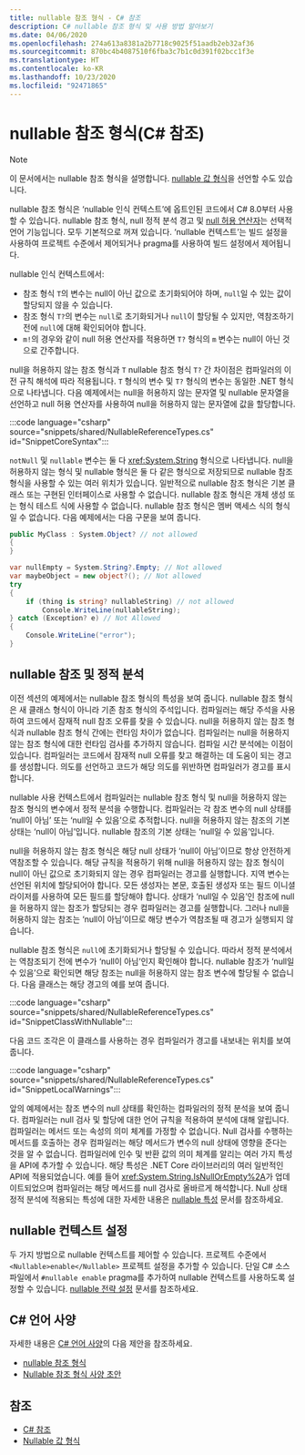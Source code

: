 ```yaml
---
title: nullable 참조 형식 - C# 참조
description: C# nullable 참조 형식 및 사용 방법 알아보기
ms.date: 04/06/2020
ms.openlocfilehash: 274a613a8381a2b7718c9025f51aadb2eb32af36
ms.sourcegitcommit: 870bc4b4087510f6fba3c7b1c0d391f02bcc1f3e
ms.translationtype: HT
ms.contentlocale: ko-KR
ms.lasthandoff: 10/23/2020
ms.locfileid: "92471865"
---
```

# <a name="nullable-reference-types-c-reference"></a>nullable 참조 형식(C# 참조)

> [!NOTE]
> 이 문서에서는 nullable 참조 형식을 설명합니다. [nullable 값 형식](nullable-value-types.md)을 선언할 수도 있습니다.

nullable 참조 형식은 ‘nullable 인식 컨텍스트’에 옵트인된 코드에서 C# 8.0부터 사용할 수 있습니다.  nullable 참조 형식, null 정적 분석 경고 및 [null 허용 연산자](../operators/null-forgiving.md)는 선택적 언어 기능입니다. 모두 기본적으로 꺼져 있습니다. ‘nullable 컨텍스트’는 빌드 설정을 사용하여 프로젝트 수준에서 제어되거나 pragma를 사용하여 빌드 설정에서 제어됩니다. 

 nullable 인식 컨텍스트에서:

- 참조 형식 `T`의 변수는 null이 아닌 값으로 초기화되어야 하며, `null`일 수 있는 값이 할당되지 않을 수 있습니다.
- 참조 형식 `T?`의 변수는 `null`로 초기화되거나 `null`이 할당될 수 있지만, 역참조하기 전에 `null`에 대해 확인되어야 합니다.
- `m!`의 경우와 같이 null 허용 연산자를 적용하면 `T?` 형식의 `m` 변수는 null이 아닌 것으로 간주합니다.

null을 허용하지 않는 참조 형식과 `T` nullable 참조 형식 `T?` 간 차이점은 컴파일러의 이전 규칙 해석에 따라 적용됩니다. `T` 형식의 변수 및 `T?` 형식의 변수는 동일한 .NET 형식으로 나타냅니다. 다음 예제에서는 null을 허용하지 않는 문자열 및 nullable 문자열을 선언하고 null 허용 연산자를 사용하여 null을 허용하지 않는 문자열에 값을 할당합니다.

:::code language="csharp" source="snippets/shared/NullableReferenceTypes.cs" id="SnippetCoreSyntax":::

`notNull` 및 `nullable` 변수는 둘 다 <xref:System.String> 형식으로 나타냅니다. null을 허용하지 않는 형식 및 nullable 형식은 둘 다 같은 형식으로 저장되므로 nullable 참조 형식을 사용할 수 있는 여러 위치가 있습니다. 일반적으로 nullable 참조 형식은 기본 클래스 또는 구현된 인터페이스로 사용할 수 없습니다. nullable 참조 형식은 개체 생성 또는 형식 테스트 식에 사용할 수 없습니다. nullable 참조 형식은 멤버 액세스 식의 형식일 수 없습니다. 다음 예제에서는 다음 구문을 보여 줍니다.

```csharp
public MyClass : System.Object? // not allowed
{
}

var nullEmpty = System.String?.Empty; // Not allowed
var maybeObject = new object?(); // Not allowed
try
{
    if (thing is string? nullableString) // not allowed
        Console.WriteLine(nullableString);
} catch (Exception? e) // Not Allowed
{
    Console.WriteLine("error");
}
```

## <a name="nullable-references-and-static-analysis"></a>nullable 참조 및 정적 분석

이전 섹션의 예제에서는 nullable 참조 형식의 특성을 보여 줍니다. nullable 참조 형식은 새 클래스 형식이 아니라 기존 참조 형식의 주석입니다. 컴파일러는 해당 주석을 사용하여 코드에서 잠재적 null 참조 오류를 찾을 수 있습니다. null을 허용하지 않는 참조 형식과 nullable 참조 형식 간에는 런타임 차이가 없습니다. 컴파일러는 null을 허용하지 않는 참조 형식에 대한 런타임 검사를 추가하지 않습니다. 컴파일 시간 분석에는 이점이 있습니다. 컴파일러는 코드에서 잠재적 null 오류를 찾고 해결하는 데 도움이 되는 경고를 생성합니다. 의도를 선언하고 코드가 해당 의도를 위반하면 컴파일러가 경고를 표시합니다.

nullable 사용 컨텍스트에서 컴파일러는 nullable 참조 형식 및 null을 허용하지 않는 참조 형식의 변수에서 정적 분석을 수행합니다. 컴파일러는 각 참조 변수의 null 상태를 ‘null이 아님’ 또는 ‘null일 수 있음’으로 추적합니다.   null을 허용하지 않는 참조의 기본 상태는 ‘null이 아님’입니다.  nullable 참조의 기본 상태는 ‘null일 수 있음’입니다. 

null을 허용하지 않는 참조 형식은 해당 null 상태가 ‘null이 아님’이므로 항상 안전하게 역참조할 수 있습니다.  해당 규칙을 적용하기 위해 null을 허용하지 않는 참조 형식이 null이 아닌 값으로 초기화되지 않는 경우 컴파일러는 경고를 실행합니다. 지역 변수는 선언된 위치에 할당되어야 합니다. 모든 생성자는 본문, 호출된 생성자 또는 필드 이니셜라이저를 사용하여 모든 필드를 할당해야 합니다. 상태가 ‘null일 수 있음’인 참조에 null을 허용하지 않는 참조가 할당되는 경우 컴파일러는 경고를 실행합니다.  그러나 null을 허용하지 않는 참조는 ‘null이 아님’이므로 해당 변수가 역참조될 때 경고가 실행되지 않습니다. 

nullable 참조 형식은 `null`에 초기화되거나 할당될 수 있습니다. 따라서 정적 분석에서는 역참조되기 전에 변수가 ‘null이 아님’인지 확인해야 합니다.  nullable 참조가 ‘null일 수 있음’으로 확인되면 해당 참조는 null을 허용하지 않는 참조 변수에 할당될 수 없습니다.  다음 클래스는 해당 경고의 예를 보여 줍니다.

:::code language="csharp" source="snippets/shared/NullableReferenceTypes.cs" id="SnippetClassWithNullable":::

다음 코드 조각은 이 클래스를 사용하는 경우 컴파일러가 경고를 내보내는 위치를 보여 줍니다.

:::code language="csharp" source="snippets/shared/NullableReferenceTypes.cs" id="SnippetLocalWarnings":::

앞의 예제에서는 참조 변수의 null 상태를 확인하는 컴파일러의 정적 분석을 보여 줍니다. 컴파일러는 null 검사 및 할당에 대한 언어 규칙을 적용하여 분석에 대해 알립니다.  컴파일러는 메서드 또는 속성의 의미 체계를 가정할 수 없습니다. Null 검사를 수행하는 메서드를 호출하는 경우 컴파일러는 해당 메서드가 변수의 null 상태에 영향을 준다는 것을 알 수 없습니다. 컴파일러에 인수 및 반환 값의 의미 체계를 알리는 여러 가지 특성을 API에 추가할 수 있습니다. 해당 특성은 .NET Core 라이브러리의 여러 일반적인 API에 적용되었습니다. 예를 들어 <xref:System.String.IsNullOrEmpty%2A>가 업데이트되었으며 컴파일러는 해당 메서드를 null 검사로 올바르게 해석합니다. Null 상태 정적 분석에 적용되는 특성에 대한 자세한 내용은 [nullable 특성](../attributes/nullable-analysis.md) 문서를 참조하세요.

## <a name="setting-the-nullable-context"></a>nullable 컨텍스트 설정

두 가지 방법으로 nullable 컨텍스트를 제어할 수 있습니다. 프로젝트 수준에서 `<Nullable>enable</Nullable>` 프로젝트 설정을 추가할 수 있습니다. 단일 C# 소스 파일에서 `#nullable enable` pragma를 추가하여 nullable 컨텍스트를 사용하도록 설정할 수 있습니다. [nullable 전략 설정](../../nullable-migration-strategies.md) 문서를 참조하세요.

## <a name="c-language-specification"></a>C# 언어 사양

자세한 내용은 [C# 언어 사양](~/_csharplang/spec/introduction.md)의 다음 제안을 참조하세요.

- [nullable 참조 형식](~/_csharplang/proposals/csharp-8.0/nullable-reference-types.md)
- [Nullable 참조 형식 사양 초안](~/_csharplang/proposals/csharp-8.0/nullable-reference-types-specification.md)

## <a name="see-also"></a>참조

- [C# 참조](../index.md)
- [Nullable 값 형식](nullable-value-types.md)
